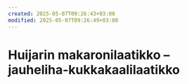 ```yaml
---
created: 2025-05-07T09:26:43+03:00
modified: 2025-05-07T09:26:49+03:00
---
```


# Huijarin makaronilaatikko – jauheliha-kukkakaalilaatikko

